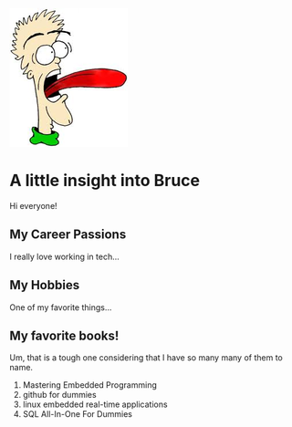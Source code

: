 ![headshot](index.jpeg)

# A little insight into Bruce
Hi everyone!

## My Career Passions
I really love working in tech...

## My Hobbies
One of my favorite things...

## My favorite books!
Um, that is a tough one considering that I have so many many of them to name.
1. Mastering Embedded Programming
2. github for dummies
3. linux embedded real-time applications
4. SQL All-In-One For Dummies
